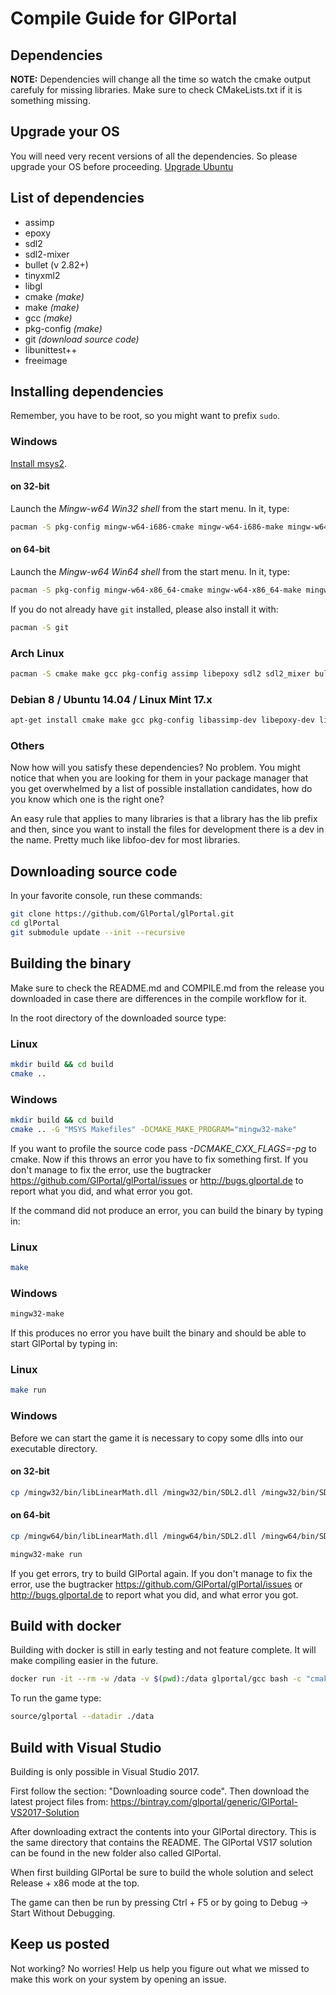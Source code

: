 # Compile Guide for GlPortal

## Dependencies
**NOTE:** Dependencies will change all the time so watch the cmake output carefuly for missing libraries.
Make sure to check CMakeLists.txt if it is something missing.

## Upgrade your OS
You will need very recent versions of all the dependencies. So please upgrade your OS before proceeding.
[Upgrade Ubuntu](http://www.ubuntu.com/download/desktop/upgrade)

## List of dependencies
- assimp
- epoxy
- sdl2
- sdl2-mixer
- bullet (v 2.82+)
- tinyxml2
- libgl
- cmake *(make)*
- make *(make)*
- gcc *(make)*
- pkg-config *(make)*
- git *(download source code)*
- libunittest++
- freeimage

## Installing dependencies
Remember, you have to be root, so you might want to prefix `sudo`.

### Windows
[Install msys2](http://msys2.github.io/).

#### on 32-bit
Launch the *Mingw-w64 Win32 shell* from the start menu. In it, type:
```bash
pacman -S pkg-config mingw-w64-i686-cmake mingw-w64-i686-make mingw-w64-i686-gcc mingw-w64-i686-pkg-config mingw-w64-i686-assimp mingw-w64-i686-libepoxy mingw-w64-i686-SDL2 mingw-w64-i686-SDL2_mixer mingw-w64-i686-bullet mingw-w64-i686-tinyxml2 mingw-w64-i686-freeimage
```

#### on 64-bit
Launch the *Mingw-w64 Win64 shell* from the start menu. In it, type:
```bash
pacman -S pkg-config mingw-w64-x86_64-cmake mingw-w64-x86_64-make mingw-w64-x86_64-gcc mingw-w64-x86_64-pkg-config mingw-w64-x86_64-assimp mingw-w64-x86_64-libepoxy mingw-w64-x86_64-SDL2 mingw-w64-x86_64-SDL2_mixer mingw-w64-x86_64-bullet mingw-w64-x86_64-tinyxml2 mingw-w64-x86_64-freeimage
```

If you do not already have `git` installed, please also install it with:

```bash
pacman -S git
```

### Arch Linux
```bash
pacman -S cmake make gcc pkg-config assimp libepoxy sdl2 sdl2_mixer bullet mesa tinyxml2 freeimage
```

### Debian 8 / Ubuntu 14.04 / Linux Mint 17.x
```bash
apt-get install cmake make gcc pkg-config libassimp-dev libepoxy-dev libsdl2-dev libsdl2-mixer-dev libbullet-dev libtinyxml2-dev libgl1-mesa-dev libunittest++-dev libfreeimage-dev
```

### Others
Now how will you satisfy these dependencies? No problem. You might notice that when you
are looking for them in your package manager that you get overwhelmed by a list of possible
installation candidates, how do you know which one is the right one?

An easy rule that applies to many libraries is that a library has the lib prefix and then,
since you want to install the files for development there is a dev in the name.
Pretty much like libfoo-dev for most libraries.

## Downloading source code

In your favorite console, run these commands:

```bash
git clone https://github.com/GlPortal/glPortal.git
cd glPortal
git submodule update --init --recursive
```

## Building the binary

Make sure to check the README.md and COMPILE.md from the release you downloaded in case
there are differences in the compile workflow for it.

In the root directory of the downloaded source type:
### Linux
```bash
mkdir build && cd build
cmake ..
```

### Windows
```bash
mkdir build && cd build
cmake .. -G "MSYS Makefiles" -DCMAKE_MAKE_PROGRAM="mingw32-make"
```


If you want to profile the source code pass *-DCMAKE_CXX_FLAGS=-pg* to cmake.
Now if this throws an error you have to fix something first. If you don't manage to fix the error, use the
bugtracker https://github.com/GlPortal/glPortal/issues or http://bugs.glportal.de to report what you did, and what error you got.

If the command did not produce an error, you can build the binary by typing in:
### Linux
```bash
make
```

### Windows
```bash
mingw32-make
```

If this produces no error you have built the binary and should be able to start GlPortal by typing in:
### Linux
```bash
make run
```

### Windows
Before we can start the game it is necessary to copy some dlls into our executable directory.

#### on 32-bit
```bash
cp /mingw32/bin/libLinearMath.dll /mingw32/bin/SDL2.dll /mingw32/bin/SDL2_mixer.dll /mingw32/bin/libtinyxml2.dll /mingw32/bin/libgcc_s_dw2-1.dll /mingw32/bin/libstdc++-6.dll /mingw32/bin/libmodplug-1.dll /mingw32/bin/libvorbisfile-3.dll /mingw32/bin/libvorbis-0.dll /mingw32/bin/libogg-0.dll /mingw32/bin/libassimp.dll /mingw32/bin/libBulletCollision.dll /mingw32/bin/libBulletDynamics.dll /mingw32/bin/libepoxy-0.dll /mingw32/bin/libwinpthread-1.dll /mingw32/bin/libfluidsynth-1.dll /mingw32/bin/libminizip-1.dll /mingw32/bin/zlib1.dll /mingw32/bin/libFLAC-8.dll /mingw32/bin/libmad-0.dll /mingw32/bin/libbz2-1.dll /mingw32/bin/libglib-2.0-0.dll /mingw32/bin/libportaudio-2.dll /mingw32/bin/libsndfile-1.dll /mingw32/bin/libintl-8.dll /mingw32/bin/libspeex-1.dll /mingw32/bin/libvorbisenc-2.dll /mingw32/bin/libiconv-2.dll source
```

#### on 64-bit
```bash
cp /mingw64/bin/libLinearMath.dll /mingw64/bin/SDL2.dll /mingw64/bin/SDL2_mixer.dll /mingw64/bin/libtinyxml2.dll /mingw64/bin/libgcc_s_seh-1.dll /mingw64/bin/libstdc++-6.dll /mingw64/bin/libmodplug-1.dll /mingw64/bin/libvorbisfile-3.dll /mingw64/bin/libvorbis-0.dll /mingw64/bin/libogg-0.dll /mingw64/bin/libassimp.dll /mingw64/bin/libBulletCollision.dll /mingw64/bin/libBulletDynamics.dll /mingw64/bin/libepoxy-0.dll /mingw64/bin/libwinpthread-1.dll /mingw64/bin/libfluidsynth-1.dll /mingw64/bin/libminizip-1.dll /mingw64/bin/zlib1.dll /mingw64/bin/libFLAC-8.dll /mingw64/bin/libmad-0.dll /mingw64/bin/libbz2-1.dll /mingw64/bin/libglib-2.0-0.dll /mingw64/bin/libportaudio-2.dll /mingw64/bin/libsndfile-1.dll /mingw64/bin/libintl-8.dll /mingw64/bin/libspeex-1.dll /mingw64/bin/libvorbisenc-2.dll /mingw64/bin/libiconv-2.dll /mingw64/bin/libpcre-1.dll source
```

```bash
mingw32-make run
```

If you get errors, try to build GlPortal again. If you don't manage to fix the error, use the
bugtracker https://github.com/GlPortal/glPortal/issues or http://bugs.glportal.de to report what you did, and what error you got.

## Build with docker
Building with docker is still in early testing and not feature complete. It will make compiling easier in the future.
```bash
docker run -it --rm -w /data -v $(pwd):/data glportal/gcc bash -c "cmake ./; make"
```

To run the game type:
```bash
source/glportal --datadir ./data
```

## Build with Visual Studio
Building is only possible in Visual Studio 2017.

First follow the section: "Downloading source code". Then download the latest project files from:
https://bintray.com/glportal/generic/GlPortal-VS2017-Solution

After downloading extract the contents into your GlPortal directory. This is the same directory that contains the README.
The GlPortal VS17 solution can be found in the new folder also called GlPortal.

When first building GlPortal be sure to build the whole solution and select Release + x86 mode at the top.

The game can then be run by pressing Ctrl + F5 or by going to Debug -> Start Without Debugging.

## Keep us posted
Not working? No worries! Help us help you figure out what we missed to make this work on
your system by opening an issue.
